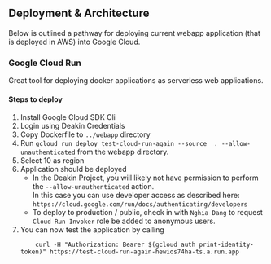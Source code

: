 ## Deployment & Architecture
Below is outlined a pathway for deploying current webapp application (that is deployed in AWS) into Google Cloud.

### Google Cloud Run
Great tool for deploying docker applications as serverless web applications.

#### Steps to deploy
1. Install Google Cloud SDK Cli
1. Login using Deakin Credentials
1. Copy Dockerfile to `../webapp` directory
1. Run `gcloud run deploy test-cloud-run-again --source  . --allow-unauthenticated` from the webapp directory.
1. Select 10 as region
1. Application should be deployed
    * In the Deakin Project, you will likely not have permission to perform the `--allow-unauthenticated` action.  
    In this case you can use developer access as described here: `https://cloud.google.com/run/docs/authenticating/developers`
    * To deploy to production / public, check in with `Nghia Dang` to request `Cloud Run Invoker` role be added to anonymous users.
1. You can now test the application by calling 
    ``` 
        curl -H "Authorization: Bearer $(gcloud auth print-identity-token)" https://test-cloud-run-again-hewios74ha-ts.a.run.app
    ```